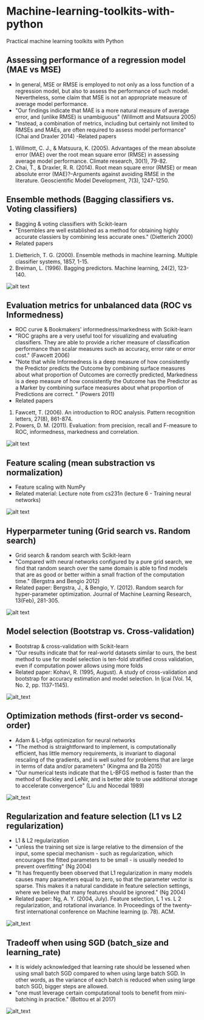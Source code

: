 # Machine-learning-toolkits-with-python
Practical machine learning toolkits with Python 

## Assessing performance of a regression model (MAE vs MSE)

- In general, MSE or RMSE is employed to not only as a loss function of a regression model, but also to assess the performance of such model. Nevertheless, some claim that MSE is not an appropriate measure of average model performance.
- "Our findings indicate that MAE is a more natural measure of average error, and (unlike RMSE) is unambiguous" (Willmott and Matsuura 2005)
- "Instead, a combination of metrics, including but certainly not limited to RMSEs and MAEs, are often required to assess model performance" (Chai and Draxler 2014)
-Related papers
1) Willmott, C. J., & Matsuura, K. (2005). Advantages of the mean absolute error (MAE) over the root mean square error (RMSE) in assessing average model performance. Climate research, 30(1), 79-82.
2) Chai, T., & Draxler, R. R. (2014). Root mean square error (RMSE) or mean absolute error (MAE)?–Arguments against avoiding RMSE in the literature. Geoscientific Model Development, 7(3), 1247-1250.

## Ensemble methods (Bagging classifiers vs. Voting classifiers)

- Bagging & voting classifiers with Scikit-learn
- "Ensembles are well established as a method for obtaining highly accurate classiers by combining less accurate ones." (Dietterich 2000)
- Related papers
 1) Dietterich, T. G. (2000). Ensemble methods in machine learning. Multiple classifier systems, 1857, 1-15.
 2) Breiman, L. (1996). Bagging predictors. Machine learning, 24(2), 123-140.

![alt text](http://www.datakit.cn/images/machinelearning/EnsembleLearning_Combining_classifiers.jpg)

## Evaluation metrics for unbalanced data (ROC vs Informedness)

- ROC curve & Bookmakers' informedness/markedness with Scikit-learn
- "ROC graphs are a very useful tool for visualizing and evaluating classifiers. They are able to provide a richer measure of classification performance than scalar measures such as accuracy, error rate or error cost." (Fawcett 2006)
- "Note that while Informedness is a deep measure of how consistently the Predictor predicts the Outcome by combining surface measures about what proportion of Outcomes are correctly predicted, Markedness is a deep measure of how consistently the Outcome has the Predictor as a Marker by combining surface measures about what proportion of Predictions are correct. " (Powers 2011)
- Related papers
 1) Fawcett, T. (2006). An introduction to ROC analysis. Pattern recognition letters, 27(8), 861-874.
 2) Powers, D. M. (2011). Evaluation: from precision, recall and F-measure to ROC, informedness, markedness and correlation.
 
![alt text](https://upload.wikimedia.org/wikipedia/commons/thumb/4/4f/ROC_curves.svg/300px-ROC_curves.svg.png)

## Feature scaling (mean substraction vs normalization)

- Feature scaling with NumPy
- Related material: Lecture note from cs231n (lecture 6 - Training neural networks) 

![alt text](http://cs231n.github.io/assets/nn2/prepro1.jpeg)

## Hyperparmeter tuning (Grid search vs. Random search)

- Grid search & random search with Scikit-learn
- "Compared with neural networks configured by a pure grid search, we find that random search over the same domain is able to find models that are as good or better within a small fraction of the computation time." (Bergstra and Bengio 2012)
- Related paper: Bergstra, J., & Bengio, Y. (2012). Random search for hyper-parameter optimization. Journal of Machine Learning Research, 13(Feb), 281-305.

![alt text](https://cdn-images-1.medium.com/max/1600/1*ZTlQm_WRcrNqL-nLnx6GJA.png)


## Model selection (Bootstrap vs. Cross-validation)

- Bootstrap & cross-validation with Scikit-learn
- "Our results indicate that for real-world datasets similar to ours, the best method to use for model selection is ten-fold stratified cross validation, even if computation power allows using more folds
- Related paper: Kohavi, R. (1995, August). A study of cross-validation and bootstrap for accuracy estimation and model selection. In Ijcai (Vol. 14, No. 2, pp. 1137-1145).

![alt_text](https://sebastianraschka.com/images/faq/evaluate-a-model/k-fold.png)


## Optimization methods (first-order vs second-order)

- Adam & L-bfgs optimization for neural networks
- "The method is straightforward to implement, is computationally efficient, has little memory requirements, is invariant to diagonal rescaling of the gradients, and is well suited for problems that are large in terms of data and/or parameters" (Kingma and Ba 2015)
- "Our numerical tests indicate that the L-BFGS method is faster than the method of Buckley and LeNir, and is better able to use additional storage to accelerate convergence" (Liu and Nocedal 1989)

![alt_text](http://i.imgur.com/pD0hWu5.gif?1)

## Regularization and feature selection (L1 vs L2 regularization)

- L1 & L2 regularization
- "unless the training set size is large relative to the dimension of the input, some special mechanism - such as regularization, which encourages the fitted parameters to be small - is usually needed to prevent overfitting" (Ng 2004)
- "It has frequently been observed that L1 regularization in many models causes many parameters equal to zero, so that the parameter vector is sparse. This makes it a natural candidate in feature selection settings, where we believe that many features should be ignored." (Ng 2004)
- Related paper: Ng, A. Y. (2004, July). Feature selection, L 1 vs. L 2 regularization, and rotational invariance. In Proceedings of the twenty-first international conference on Machine learning (p. 78). ACM.

![alt_text](http://kubicode.me/img/Regularization/l1l2.png)

## Tradeoff when using SGD (batch_size and learning_rate)

- It is widely acknowledged that learning rate should be lessened when using small batch SGD compared to when using large batch SGD. In other words, as the variance of each batch is reduced when using large batch SGD, bigger steps are allowed.
- "one must leverage certain computational tools to benefit from mini-batching in practice." (Bottou et al 2017)

![alt_text](https://i.stack.imgur.com/lU3sx.png)
